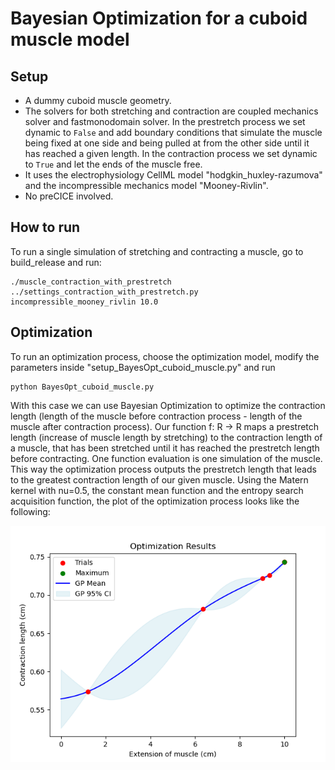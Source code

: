 # Bayesian Optimization for a cuboid muscle model

## Setup
- A dummy cuboid muscle geometry. 
- The solvers for both stretching and contraction are coupled mechanics solver and fastmonodomain solver. In the prestretch process we set dynamic to `False` and add boundary conditions that simulate the muscle being fixed at one side and being pulled at from the other side until it has reached a given length. In the contraction process we set dynamic to `True` and let the ends of the muscle free.
- It uses the electrophysiology CellML model "hodgkin_huxley-razumova" and the incompressible mechanics model "Mooney-Rivlin".
- No preCICE involved. 

## How to run
To run a single simulation of stretching and contracting a muscle, go to build_release and run:
```
./muscle_contraction_with_prestretch ../settings_contraction_with_prestretch.py incompressible_mooney_rivlin 10.0
```

## Optimization
To run an optimization process, choose the optimization model, modify the parameters inside "setup_BayesOpt_cuboid_muscle.py" and run
```
python BayesOpt_cuboid_muscle.py
```
With this case we can use Bayesian Optimization to optimize the contraction length (length of the muscle before contraction process - length of the muscle after contraction process). Our function f: R -> R maps a prestretch length (increase of muscle length by stretching) to the contraction length of a muscle, that has been stretched until it has reached the prestretch length before contracting. One function evaluation is one simulation of the muscle. This way the optimization process outputs the prestretch length that leads to the greatest contraction length of our given muscle. Using the Matern kernel with nu=0.5, the constant mean function and the entropy search acquisition function, the plot of the optimization process looks like the following:


![](../../../../figures/isotonic_length_1.png)